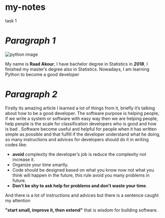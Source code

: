 # my-notes
task 1
# ***Paragraph 1***
![python image](https://media-exp1.licdn.com/dms/image/C5603AQGCMeeeZsiQLg/profile-displayphoto-shrink_200_200/0/1644131332253?e=1655337600&v=beta&t=VHuAp0_ep3aAwPjQQdgc9THlqwbb0ZagRZJ-hlpoqgk)

My name is **Raad Akour**, I have bachelor degree in Statistics in ***2018***, I finished my master’s degree also in Statistics.
Nowadays, I am learning Python to become a good developer
# ***Paragraph 2***
Firstly its amazing article I learned a lot of things from it, briefly it’s talking about how to be a good developer.
The software purpose is helping people, if we write a system or software with easy way then we are helping people, help people is the scale for classification developers who is good and how is bad .
Software become useful and helpful for people when it has written simple as possible and that fulfill if the developer understand what he doing, so many instructions and advices for developers should do it in writing codes like:

- **avoid** complexity the developer’s job is reduce the complexity not increase it.
- Organize your time smartly.
- Code should be designed based on what you know now not what you think will happen in the future, this rule avoid you many problems in future.
-  **Don’t be shy to ask help for problems and don’t waste your time**.

And there is a lot of instructions and advices but there is a sentence caught my attention

 **"start small, improve it, then extend"**  that is wisdom for building software.